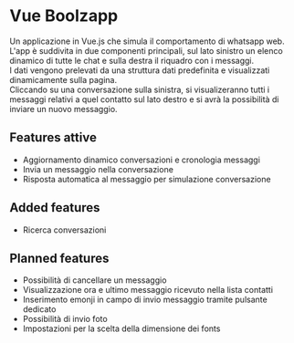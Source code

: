 # Vue Boolzapp

Un applicazione in Vue.js che simula il comportamento di whatsapp web. L'app è suddivita in due componenti principali, sul lato sinistro un elenco dinamico di tutte le chat e sulla destra il riquadro con i messaggi.  
I dati vengono prelevati da una struttura dati predefinita e visualizzati dinamicamente sulla pagina.  
Cliccando su una conversazione sulla sinistra, si visualizeranno tutti i messaggi relativi a quel contatto sul lato destro e si avrà la possibilità di inviare un nuovo messaggio.

## Features attive
- Aggiornamento dinamico conversazioni e cronologia messaggi
- Invia un messaggio nella conversazione
- Risposta automatica al messaggio per simulazione conversazione

## Added features
- Ricerca conversazioni

## Planned features
- Possibilità di cancellare un messaggio
- Visualizzazione ora e ultimo messaggio ricevuto nella lista contatti
- Inserimento emonji in campo di invio messaggio tramite pulsante dedicato
- Possibilità di invio foto
- Impostazioni per la scelta della dimensione dei fonts